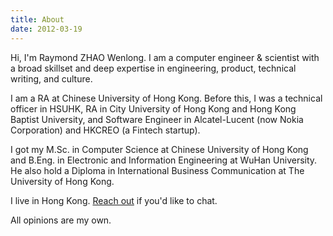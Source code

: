 ```yaml
---
title: About
date: 2012-03-19
---
```


Hi, I'm Raymond ZHAO Wenlong. I am a computer engineer & scientist with a broad skillset and deep expertise in engineering, product, technical writing, and culture.  

I am a RA at Chinese University of Hong Kong. Before this, I was a technical officer in HSUHK, RA in City University of Hong Kong and Hong Kong Baptist University, and Software Engineer in Alcatel-Lucent (now Nokia Corporation) and HKCREO (a Fintech startup).  

I got my M.Sc. in Computer Science at Chinese University of Hong Kong and B.Eng. in Electronic and Information Engineering at WuHan University. He also hold a Diploma in International Business Communication at The University of Hong Kong.  

I live in Hong Kong. [Reach out](bestraymond@icloud.com) if you'd like to chat.  

All opinions are my own.  